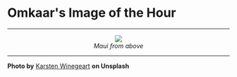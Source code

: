 # Omkaar's Image of the Hour

---

<div align="center">

<a href="https://unsplash.com/photos/aerial-view-of-a-vibrant-lagoon-in-a-dark-landscape-_EVKvl8E3OI">
  <img src="https://images.unsplash.com/photo-1753729967894-cd1ba12f11c1?crop=entropy&cs=tinysrgb&fit=max&fm=jpg&ixid=M3w3NjA2Nzh8MHwxfHJhbmRvbXx8fHx8fHx8fDE3NTQzMDUyMDB8&ixlib=rb-4.1.0&q=80&w=1080" style="max-width:100%; height:auto;">
</a>

<br>
<i>Maui from above</i>

</div>

---

**Photo by** [Karsten Winegeart](https://unsplash.com/@karsten116) **on Unsplash**
